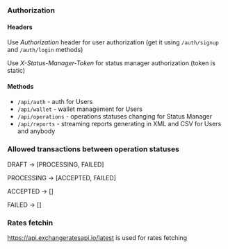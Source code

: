 ### Authorization
#### Headers
Use *Authorization* header for user authorization 
(get it using `/auth/signup` and `/auth/login` methods)

Use *X-Status-Manager-Token* for status manager 
authorization (token is static)

#### Methods
- `/api/auth` - auth for Users
- `/api/wallet` - wallet management for Users
- `/api/operations` - operations statuses changing for Status Manager
- `/api/reports` - streaming reports generating in XML and CSV for Users and anybody

### Allowed transactions between operation statuses
DRAFT -> [PROCESSING, FAILED]

PROCESSING -> [ACCEPTED, FAILED]

ACCEPTED -> []

FAILED -> []

### Rates fetchin
https://api.exchangeratesapi.io/latest is used for rates fetching
